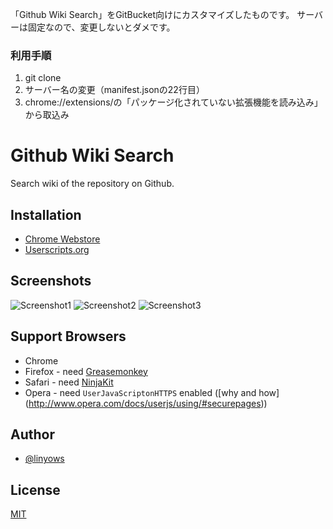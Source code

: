 「Github Wiki Search」をGitBucket向けにカスタマイズしたものです。
サーバーは固定なので、変更しないとダメです。

### 利用手順

1. git clone
2. サーバー名の変更（manifest.jsonの22行目）
3. chrome://extensions/の「パッケージ化されていない拡張機能を読み込み」から取込み


Github Wiki Search
==================

Search wiki of the repository on Github.

Installation
------------

- [Chrome Webstore](https://chrome.google.com/webstore/detail/github-wiki-search/gdifdhnjmjaidbajhapmbcbnoocoeooc)
- [Userscripts.org](http://userscripts.org/scripts/show/129930)

Screenshots
-----------

![Screenshot1](https://github.com/linyows/github-wiki-search/raw/master/images/1.png)
![Screenshot2](https://github.com/linyows/github-wiki-search/raw/master/images/2.png)
![Screenshot3](https://github.com/linyows/github-wiki-search/raw/master/images/3.png)

Support Browsers
----------------

- Chrome
- Firefox - need [Greasemonkey](https://addons.mozilla.org/ja/firefox/addon/greasemonkey/)
- Safari - need [NinjaKit](http://d.hatena.ne.jp/os0x/20100612/1276330696)
- Opera - need `UserJavaScriptonHTTPS` enabled ([why and how] (http://www.opera.com/docs/userjs/using/#securepages))

Author
------

- [@linyows](https://github.com/linyows)

License
-------

[MIT](https://raw.github.com/linyows/github-wiki-search/master/LICENSE)
